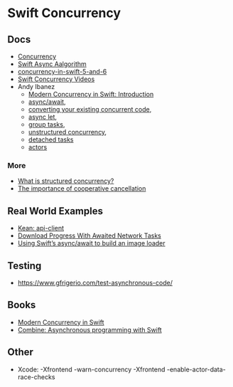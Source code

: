 # Swift Concurrency

## Docs
* [Concurrency](https://docs.swift.org/swift-book/LanguageGuide/Concurrency.html#)
* [Swift Async Aalgorithm](https://www.swift.org/blog/swift-async-algorithms)
* [concurrency-in-swift-5-and-6](https://forums.swift.org/t/concurrency-in-swift-5-and-6/49337)
* [Swift Concurrency Videos](https://alejandromp.com/blog/swift-concurrency/)
* Andy Ibanez
  * [Modern Concurrency in Swift: Introduction](https://www.andyibanez.com/posts/modern-concurrency-in-swift-introduction/)
  * [async/await](https://cur.at/UdOB1nr?m=email&sid=ihCLEvU),
  * [converting your existing concurrent code](https://cur.at/R99ms1S?m=email&sid=ihCLEvU),
  * [async let](https://cur.at/gAhVeH5?m=email&sid=ihCLEvU),
  * [group tasks](https://cur.at/n6G4BAm?m=email&sid=ihCLEvU),
  * [unstructured concurrency](https://cur.at/rIcsUDv?m=email&sid=ihCLEvU), 
  * [detached tasks](https://cur.at/e5w6lYT?m=email&sid=ihCLEvU)
  * [actors](https://cur.at/SNlJFjD?m=email&sid=ihCLEvU)

### More
* [What is structured concurrency?](https://oleb.net/2021/structured-concurrency/)
* [The importance of cooperative cancellation](https://cur.at/f4RRwe?m=email&sid=ihCLEvU)

## Real World Examples
* [Kean: api-client](https://kean.blog/post/new-api-client)
* [Download Progress With Awaited Network Tasks](https://cur.at/c4ro2sI?m=email&sid=ihCLEvU)
* [Using Swift’s async/await to build an image loader](https://cur.at/XYz3dWB?m=email&sid=ihCLEvU)

## Testing
* <https://www.gfrigerio.com/test-asynchronous-code/>

## Books
* [Modern Concurrency in Swift](http://swiftconcurrencybook.com/)
* [Combine: Asynchronous programming with Swift](https://combinebook.com/)

## Other
* Xcode: -Xfrontend -warn-concurrency -Xfrontend -enable-actor-data-race-checks
